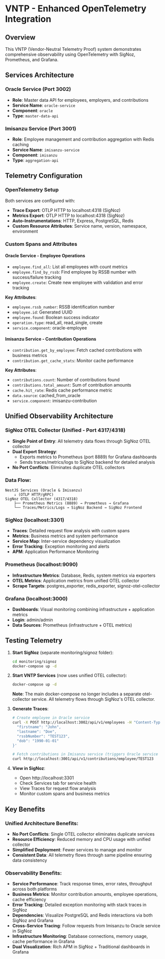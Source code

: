 # VNTP - Enhanced OpenTelemetry Integration

## Overview

This VNTP (Vendor-Neutral Telemetry Proof) system demonstrates comprehensive observability using OpenTelemetry with SigNoz, Prometheus, and Grafana.

## Services Architecture

### Oracle Service (Port 3002)
- **Role**: Master data API for employees, employers, and contributions
- **Service Name**: `oracle-service`
- **Component**: `oracle`
- **Type**: `master-data-api`

### Imisanzu Service (Port 3001)  
- **Role**: Employee management and contribution aggregation with Redis caching
- **Service Name**: `imisanzu-service`
- **Component**: `imisanzu`
- **Type**: `aggregation-api`

## Telemetry Configuration

### OpenTelemetry Setup
Both services are configured with:
- **Trace Export**: OTLP HTTP to localhost:4318 (SigNoz)
- **Metrics Export**: OTLP HTTP to localhost:4318 (SigNoz)
- **Auto-Instrumentations**: HTTP, Express, PostgreSQL, Redis
- **Custom Resource Attributes**: Service name, version, namespace, environment

### Custom Spans and Attributes

#### Oracle Service - Employee Operations
- `employee.find_all`: List all employees with count metrics
- `employee.find_by_rssb`: Find employee by RSSB number with success/failure tracking
- `employee.create`: Create new employee with validation and error tracking

**Key Attributes**:
- `employee.rssb_number`: RSSB identification number
- `employee.id`: Generated UUID
- `employee.found`: Boolean success indicator
- `operation.type`: read_all, read_single, create
- `service.component`: oracle-employee

#### Imisanzu Service - Contribution Operations
- `contribution.get_by_employee`: Fetch cached contributions with business metrics
- `contribution.get_cache_stats`: Monitor cache performance

**Key Attributes**:
- `contributions.count`: Number of contributions found
- `contributions.total_amount`: Sum of contribution amounts
- `cache.hit_rate`: Redis cache performance metric
- `data.source`: cached_from_oracle
- `service.component`: imisanzu-contribution

## Unified Observability Architecture

### SigNoz OTEL Collector (Unified - Port 4317/4318)
- **Single Point of Entry**: All telemetry data flows through SigNoz OTEL collector
- **Dual Export Strategy**: 
  - Exports metrics to Prometheus (port 8889) for Grafana dashboards
  - Sends traces/metrics/logs to SigNoz backend for detailed analysis
- **No Port Conflicts**: Eliminates duplicate OTEL collectors

### Data Flow:
```
NestJS Services (Oracle & Imisanzu) 
    ↓ (OTLP HTTP/gRPC)
SigNoz OTEL Collector (4317/4318)
    ├── Prometheus Metrics (8889) → Prometheus → Grafana
    └── Traces/Metrics/Logs → SigNoz Backend → SigNoz Frontend
```

### SigNoz (localhost:3301) 
- **Traces**: Detailed request flow analysis with custom spans
- **Metrics**: Business metrics and system performance
- **Service Map**: Inter-service dependency visualization  
- **Error Tracking**: Exception monitoring and alerts
- **APM**: Application Performance Monitoring

### Prometheus (localhost:9090)
- **Infrastructure Metrics**: Database, Redis, system metrics via exporters
- **OTEL Metrics**: Application metrics from unified OTEL collector
- **Scrape Targets**: postgres_exporter, redis_exporter, signoz-otel-collector

### Grafana (localhost:3000) 
- **Dashboards**: Visual monitoring combining infrastructure + application metrics
- **Login**: admin/admin
- **Data Sources**: Prometheus (infrastructure + OTEL metrics)

## Testing Telemetry

1. **Start SigNoz** (separate monitoring/signoz folder):
   ```bash
   cd monitoring/signoz
   docker-compose up -d
   ```

2. **Start VNTP Services** (now uses unified OTEL collector):
   ```bash
   docker-compose up -d
   ```
   
   **Note**: The main docker-compose no longer includes a separate otel-collector service. All telemetry flows through SigNoz's OTEL collector.

3. **Generate Traces**:
   ```bash
   # Create employee in Oracle service
   curl -X POST http://localhost:3002/api/v1/employees -H "Content-Type: application/json" -d '{
     "firstname": "John",
     "lastname": "Doe", 
     "rssbNumber": "TEST123",
     "dob": "1990-01-01"
   }'

   # Fetch contributions in Imisanzu service (triggers Oracle service call)
   curl http://localhost:3001/api/v1/contributions/employee/TEST123
   ```

4. **View in SigNoz**:
   - Open http://localhost:3301
   - Check Services tab for service health
   - View Traces for request flow analysis
   - Monitor custom spans and business metrics

## Key Benefits

### Unified Architecture Benefits:
- **No Port Conflicts**: Single OTEL collector eliminates duplicate services
- **Resource Efficiency**: Reduced memory and CPU usage with unified collector
- **Simplified Deployment**: Fewer services to manage and monitor
- **Consistent Data**: All telemetry flows through same pipeline ensuring data consistency

### Observability Benefits:
- **Service Performance**: Track response times, error rates, throughput across both platforms
- **Business Metrics**: Monitor contribution amounts, employee operations, cache efficiency  
- **Error Tracking**: Detailed exception monitoring with stack traces in SigNoz
- **Dependencies**: Visualize PostgreSQL and Redis interactions via both SigNoz and Grafana
- **Cross-Service Tracing**: Follow requests from Imisanzu to Oracle service in SigNoz
- **Infrastructure Monitoring**: Database connections, memory usage, cache performance in Grafana
- **Dual Visualization**: Rich APM in SigNoz + Traditional dashboards in Grafana